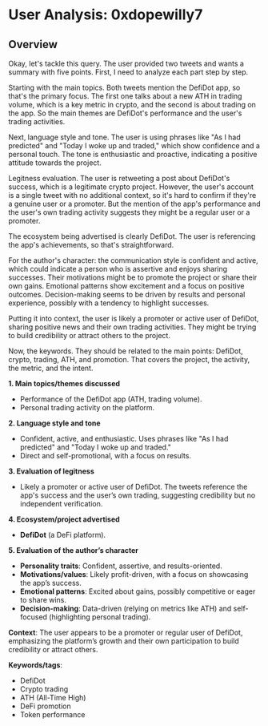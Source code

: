 # User Analysis: 0xdopewilly7

## Overview

<think>
Okay, let's tackle this query. The user provided two tweets and wants a summary with five points. First, I need to analyze each part step by step.

Starting with the main topics. Both tweets mention the DefiDot app, so that's the primary focus. The first one talks about a new ATH in trading volume, which is a key metric in crypto, and the second is about trading on the app. So the main themes are DefiDot's performance and the user's trading activities.

Next, language style and tone. The user is using phrases like "As I had predicted" and "Today I woke up and traded," which show confidence and a personal touch. The tone is enthusiastic and proactive, indicating a positive attitude towards the project.

Legitness evaluation. The user is retweeting a post about DefiDot's success, which is a legitimate crypto project. However, the user's account is a single tweet with no additional context, so it's hard to confirm if they're a genuine user or a promoter. But the mention of the app's performance and the user's own trading activity suggests they might be a regular user or a promoter.

The ecosystem being advertised is clearly DefiDot. The user is referencing the app's achievements, so that's straightforward.

For the author's character: the communication style is confident and active, which could indicate a person who is assertive and enjoys sharing successes. Their motivations might be to promote the project or share their own gains. Emotional patterns show excitement and a focus on positive outcomes. Decision-making seems to be driven by results and personal experience, possibly with a tendency to highlight successes.

Putting it into context, the user is likely a promoter or active user of DefiDot, sharing positive news and their own trading activities. They might be trying to build credibility or attract others to the project.

Now, the keywords. They should be related to the main points: DefiDot, crypto, trading, ATH, and promotion. That covers the project, the activity, the metric, and the intent.
</think>

**1. Main topics/themes discussed**  
- Performance of the DefiDot app (ATH, trading volume).  
- Personal trading activity on the platform.  

**2. Language style and tone**  
- Confident, active, and enthusiastic. Uses phrases like "As I had predicted" and "Today I woke up and traded."  
- Direct and self-promotional, with a focus on results.  

**3. Evaluation of legitness**  
- Likely a promoter or active user of DefiDot. The tweets reference the app's success and the user’s own trading, suggesting credibility but no independent verification.  

**4. Ecosystem/project advertised**  
- **DefiDot** (a DeFi platform).  

**5. Evaluation of the author’s character**  
- **Personality traits**: Confident, assertive, and results-oriented.  
- **Motivations/values**: Likely profit-driven, with a focus on showcasing the app’s success.  
- **Emotional patterns**: Excited about gains, possibly competitive or eager to share wins.  
- **Decision-making**: Data-driven (relying on metrics like ATH) and self-focused (highlighting personal trading).  

**Context**: The user appears to be a promoter or regular user of DefiDot, emphasizing the platform’s growth and their own participation to build credibility or attract others.  

**Keywords/tags**:  
- DefiDot  
- Crypto trading  
- ATH (All-Time High)  
- DeFi promotion  
- Token performance
